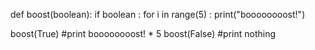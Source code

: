 def boost(boolean):
	if boolean :
		for i in range(5) :
			print("boooooooost!")

boost(True)
#print boooooooost! * 5
boost(False)
#print nothing

